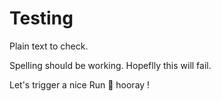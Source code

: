 # Testing

Plain text to check. 

Spelling should be working. Hopeflly this will fail.

Let's trigger a nice Run :rocket: hooray ! 

